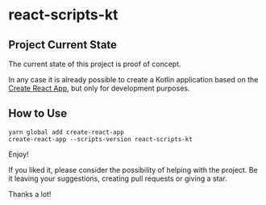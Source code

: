 # react-scripts-kt

## Project Current State
The current state of this project is proof of concept.

In any case it is already possible to create a Kotlin application based on the
[Create React App](https://github.com/facebookincubator/create-react-app),
but only for development purposes.

## How to Use

	yarn global add create-react-app
	create-react-app --scripts-version react-scripts-kt
	
Enjoy!

If you liked it, please consider the possibility of
helping with the project. Be it leaving your suggestions,
creating pull requests or giving a star.

Thanks a lot! 

<!---
This package includes scripts and configuration used by [Create React App](https://github.com/facebookincubator/create-react-app).<br>
Please refer to its documentation:

* [Getting Started](https://github.com/facebookincubator/create-react-app/blob/master/README.md#getting-started) – How to create a new app.
* [User Guide](https://github.com/facebookincubator/create-react-app/blob/master/packages/react-scripts/template/README.md) – How to develop apps bootstrapped with Create React App.
-->